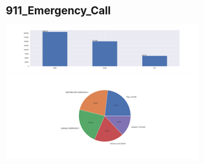 # 911_Emergency_Call
![alt text](https://github.com/Srishtirathour/911_Emergency_Call/blob/master/1.png)
![alt text](https://github.com/Srishtirathour/911_Emergency_Call/blob/master/1pie.png)
